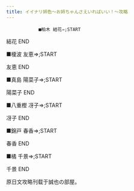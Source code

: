 ```yaml
---
title: イイナリ姉色～お姉ちゃんさえいればいい！～攻略
---
```


                ■柏木 結花⇒;START

結花 END



■榎波 友恵⇒;START

友恵 END



■真島 陽菜子⇒;START

陽菜子 END



■八重樫 冴子⇒;START

冴子 END



■錦戸 春香⇒;START

春香 END



■橘 千景⇒;START

千景 END



原日文攻略刊载于誠也の部屋。


              
